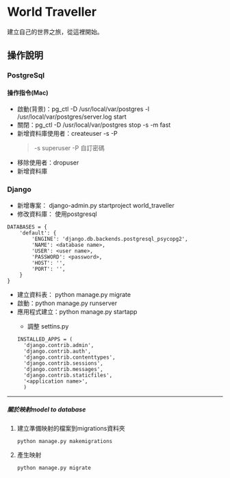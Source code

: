 # World Traveller
建立自己的世界之旅，從這裡開始。

## 操作說明

### PostgreSql
#### 操作指令(Mac)
* 啟動(背景)：pg_ctl -D /usr/local/var/postgres -l /usr/local/var/postgres/server.log start
* 關閉：pg_ctl -D /usr/local/var/postgres stop -s -m fast
* 新增資料庫使用者：createuser -s -P <username>
	> -s superuser
	> -P 自訂密碼
* 移除使用者：dropuser <username>
* 新增資料庫 

### Django

* 新增專案： django-admin.py startproject world_traveller
* 修改資料庫： 使用postgresql
```
DATABASES = {
    'default': {
        'ENGINE': 'django.db.backends.postgresql_psycopg2',
        'NAME': <database name>,
        'USER': <user name>,
        'PASSWORD': <password>,
        'HOST': '',
        'PORT': '',
    }
}
```
* 建立資料表： python manage.py migrate
* 啟動：python manage.py runserver
* 應用程式建立：python manage.py startapp <application name>
  * 調整 settins.py
  ``` 
  INSTALLED_APPS = (
    'django.contrib.admin',
    'django.contrib.auth',
    'django.contrib.contenttypes',
    'django.contrib.sessions',
    'django.contrib.messages',
    'django.contrib.staticfiles',
    '<application name>',
	)
  ```

 ---
 ##### 關於映射model to database
1. 建立準備映射的檔案到migrations資料夾 
	```
	python manage.py makemigrations
	```
 	
2. 產生映射
	```
	python manage.py migrate
	```
